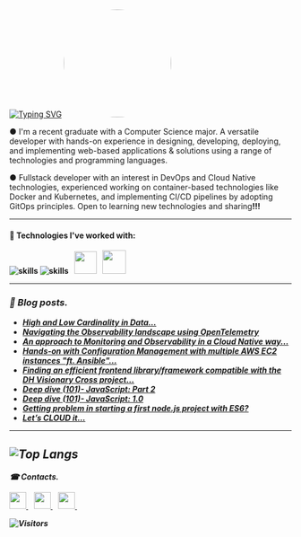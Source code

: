 [![Typing SVG](https://readme-typing-svg.demolab.com/?lines=🙏+It's+Yash+rv...;Welcome+to+my+GitHub+profile)](https://git.io/typing-svg) <img style="width:20vw; border-radius:50%; margin-top: 20px" src="https://media3.giphy.com/media/v1.Y2lkPTc5MGI3NjExMzg1NDIxZjBmMDRjZmI1YTlhZjNjYTE4NGZiZTIzNzQzMDQ3MjY2NCZlcD12MV9pbnRlcm5hbF9naWZzX2dpZklkJmN0PWc/NytMLKyiaIh6VH9SPm/giphy.gif"/>  

● I'm a recent graduate with a Computer Science major. A versatile developer with hands-on experience in designing, developing, deploying, and implementing web-based applications & solutions using a range of technologies and programming languages.

● Fullstack developer with an interest in DevOps and Cloud Native technologies, experienced working on container-based technologies like Docker and Kubernetes, and implementing CI/CD pipelines by adopting GitOps principles. Open to learning new technologies and sharing<b>!!!


---

#### 🔧 Technologies I've worked with: 

![skills](https://skillicons.dev/icons?i=js,react,go,mongodb,python,django,flask,git,github,gitlab,linux&theme=light) ![skills](https://skillicons.dev/icons?i=bash,docker,kubernetes,ansible,jenkins,prometheus,grafana,aws&theme=light) &nbsp;<i>
    <img width="40" src="https://www.vectorlogo.zone/logos/helmsh/helmsh-icon.svg" />&nbsp; &nbsp;<img width="42" src="https://www.vectorlogo.zone/logos/argoprojio/argoprojio-icon.svg" />
    &nbsp; 

  ---

### 📝 Blog posts.
<!-- BLOG-POST-LIST:START -->
- [High and Low Cardinality in Data…](https://yash-rv.medium.com/high-and-low-cardinality-data-d43d745316eb?source=rss-695b9ba208ed------2)
- [Navigating the Observability  landscape
using OpenTelemetry](https://yashrv.hashnode.dev/navigating-the-observability-landscape-using-opentelemetry)
- [An approach to Monitoring and Observability 
in a Cloud Native way...](https://yashrv.hashnode.dev/why-and-how-to-monitor-or-observe)
- [Hands-on with Configuration Management with multiple AWS EC2 instances &quot;ft. Ansible&quot;...](https://yashrv.hashnode.dev/hands-on-with-configuration-management-with-multiple-aws-ec2-instances-ft-ansible)
- [Finding an efficient frontend library/framework compatible with the DH Visionary Cross project…](https://yash-rv.medium.com/finding-an-efficient-frontend-library-framework-compatible-with-the-dh-visionary-cross-project-8d1188fdcac2?source=rss-695b9ba208ed------2)
- [Deep dive &lpar;101&rpar;- JavaScript: Part 2](https://yash-rv.medium.com/deep-dive-101-javascript-part-2-1fdce2a86a56?source=rss-695b9ba208ed------2)
- [Deep dive &lpar;101&rpar;- JavaScript: 1.0](https://yash-rv.medium.com/deep-dive-101-javascript-1-0-774242ef983e?source=rss-695b9ba208ed------2)
- [Getting problem in starting a first node.js project with ES6?](https://yash-rv.medium.com/getting-problem-in-starting-a-first-node-js-project-with-es6-29483b336a00?source=rss-695b9ba208ed------2)
- [Let’s CLOUD it…](https://yash-rv.medium.com/lets-cloud-it-90eff3920f3c?source=rss-695b9ba208ed------2)
<!-- BLOG-POST-LIST:END -->


---
![Top Langs](https://github-readme-stats.vercel.app/api/top-langs/?username=YashV1729&theme=tokyonight)
---
#### ☎ Contacts. 
<a href="https://www.linkedin.com/in/yashrv/">
   <img width="30px" src="https://www.vectorlogo.zone/logos/linkedin/linkedin-icon.svg" />
</a>&ensp;


 <a href="https://yash-rv.medium.com/">
    <img width="30px" src="https://www.vectorlogo.zone/logos/medium/medium-tile.svg" />
 </a>&ensp;
  
  <a href="https://yashrv.hashnode.dev/">
    <img width="30px" src="https://imgs.search.brave.com/bSJtKUH8DPqnSZnJBIDElHnQGodqAKDS3hfkFxiSyhM/rs:fit:500:500:1/g:ce/aHR0cHM6Ly9hc3Nl/dHMuc3RpY2twbmcu/Y29tL2ltYWdlcy82/MmRlYTgwNWZmM2M2/ZTRiOGI1ZGU4YmMu/cG5n" />
  </a>&ensp;
  
 ![Visitors](https://visitor-badge.laobi.icu/badge?page_id=YashV1729.YashV1729)
